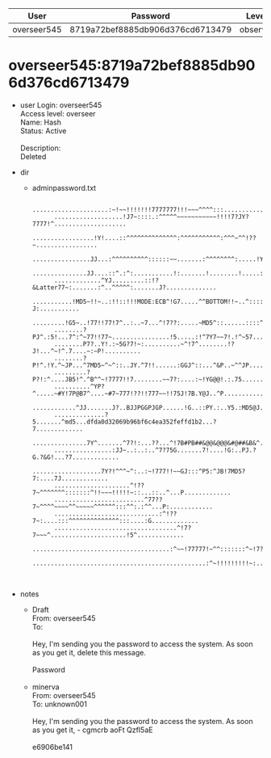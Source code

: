 | User         | Password                          | Level    | Status     | Name          |  
|--------------|-----------------------------------|----------|------------|---------------|    
| overseer545  | 8719a72bef8885db906d376cd6713479  | observer | Active     | confidential  | 

# overseer545:8719a72bef8885db906d376cd6713479  
* user
  Login: overseer545<br>
  Access level: overseer<br>
  Name: Hash<br>
  Status: Active<br>
  <br>
  Description:<br>
  Deleted<br>
  
* dir  
  * adminpassword.txt
    
              .....................:~!~~!!!!!!!7777777!!!~~~^^^^:::...........................
              ...................!J7~::::.:^^^^^~~~~~~~~~~~!!!!7?JY?7777!^....................
              .................!Y!....::^^^^^^^^^^^^^^:^^^^^^^^^^^:^^^~^^!??~.................
              ................JJ...:^^^^^^^^^^::::::~~.......:^^^^^^^^:.....!Y!...............
              ...............JJ....::^.:^:...........!:.......!........!.....:G...............
              .............^YJ.........::!?&Latter77~:.......:^..^^^^^:.......J?..............
              ...........!MD5~!!~..:!!::!!!MODE:ECB^!G7.....^^BOTTOM!!~..^:::::!?J:...........
              .........!G5~..!77!!77!7^..:..~7...^!7??:.....~MD5^::......::::^~^~~P^..........
              ........?PJ^.:5!...7^:^~77!!77~................!5.....:!^7Y7~~7!.!^~57..........
              ........P7?..Y!.:~5G?7!~:..........~^!7^........!?J!...^~!^.7....~:~P!..........
              ........?P!^.!Y.^~JP...^7MD5~^~^::..JY.^7!!......:GGJ^::...^&P..~^^JP...........
              .........?P?!:^....JB5!^.^B^^~!7777!!7........~~7?:....:~!YG@@!.:.75............
              ..........^YP?^.....~#Y!7P@B7^....~#7~777!??!!777~~!!75J!7B.Y@J..^P.............
              ............^JJ.......J?..BJJPGGPJGP......!G..::PY.:..Y5.:MD5@J..??.............
              ..............?5.......^md5...dfda0d32069b96bf6c4ea352feffd1b2...?7.............
              ...............7Y^.......^7?!:...??...^!7B#PB##&@@&@@@&#@##&B&^..??.............
              ................:JJ~..:..:..^7?75G.......7!....!G:..PJ.?G.?&G!...?7.............
              ...................7Y?!^^^~^:..:~!777!!~~GJ:::^P5:^JB!7MD5?7:....7J.............
              .....................^!??7~^^^^^^^:::::::^!!~~~!!!!!~::...::..^...P.............
              .........................^77??7~^^^^~~~~^^~~~~~^^^^^^:::^^:.:^^...P:............
              .............................:^!??7~:....:::^^^^^^^^^^^^^^:::....:G.............
              ..................................^!7?7~~~^.....................!5^.............
              ......................................:^~~!77777!~^^:::::::^~!7?!...............
              ................................................:^~!!!!!!!!!~:..................
    <br>
* notes<br>
  * Draft  <br>
    From: overseer545<br>
    To:<br>
    <br>
    Hey, I'm sending you the password to access the system. As soon as you get it, delete this message.<br>
    <br>
    Password<br>
    <br>
  * minerva  <br>
    From: overseer545<br>
    To: unknown001<br>
    <br>
    Hey, I'm sending you the password to access the system. As soon as you get it, - cgmcrb aoFt QzfI5aE<br>
    <br>
    e6906be141<br>
    <br>



    
